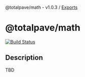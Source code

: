 @totalpave/math - v1.0.3 / [Exports](modules.md)

# @totalpave/math

[![Build Status](https://travis-ci.org/totalpave/math.svg?branch=master)](https://travis-ci.org/totalpave/math)

## Description

TBD
